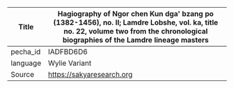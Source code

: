 |Title | Hagiography of Ngor chen Kun dga' bzang po (1382-1456), no. II; Lamdre Lobshe, vol. ka, title no. 22, volume two from the chronological biographies of the Lamdre lineage masters 
| --- | --- 
|pecha_id | IADFBD6D6
|language | Wylie Variant
|Source | https://sakyaresearch.org